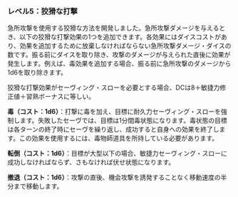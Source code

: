 ### レベル5：狡猾な打撃

急所攻撃を使用する狡猾な方法を開発しました。急所攻撃ダメージを与えるとき、以下の狡猾な打撃効果の1つを追加できます。各効果にはダイスコストがあり、効果を追加するために放棄しなければならない急所攻撃ダメージ・ダイスの数です。振る前にダイスを取り除き、攻撃のダメージが与えられた直後に効果が発生します。例えば、毒効果を追加する場合、振る前に急所攻撃のダメージから1d6を取り除きます。

狡猾な打撃効果がセーヴィング・スローを必要とする場合、DCは8＋敏捷力修正値＋習熟ボーナスに等しい。

**毒（コスト：1d6）**：打撃に毒を加え、目標に耐久力セーヴィング・スローを強制します。失敗したセーヴでは、目標は1分間毒状態になります。毒状態の目標は各ターンの終了時にセーヴを繰り返し、成功すると自身への効果を終了します。この効果を使用するには、毒物師道具を所持している必要があります。

**転倒（コスト：1d6）**：目標が大型以下の場合、敏捷力セーヴィング・スローに成功しなければならず、さもなければ伏せ状態になります。

**撤退（コスト：1d6）**：攻撃の直後、機会攻撃を誘発することなく移動速度の半分まで移動します。
